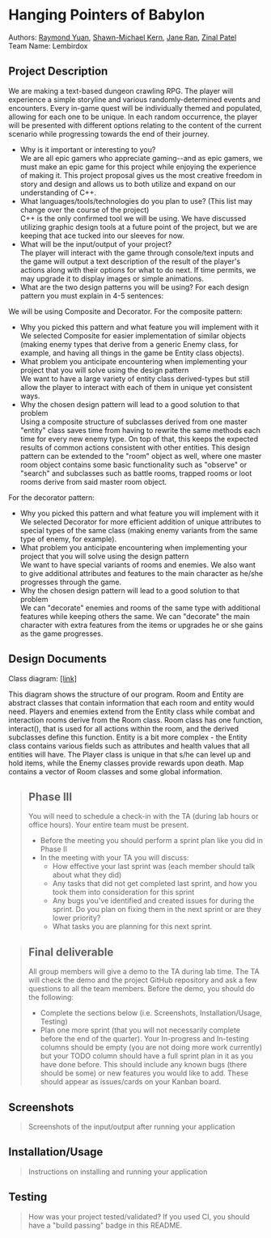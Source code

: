 # Hanging Pointers of Babylon
 
Authors: [Raymond Yuan](https://github.com/raymondlyy), [Shawn-Michael Kern](https://github.com/PurebreadDragon), [Jane Ran](https://github.com/jran26), [Zinal Patel](https://github.com/midgetdemon)  
Team Name: Lembirdox

## Project Description
We are making a text-based dungeon crawling RPG. The player will experience a simple storyline and various randomly-determined events and encounters. Every in-game quest will be individually themed and populated, allowing for each one to be unique. In each random occurrence, the player will be presented with different options relating to the content of the current scenario while progressing towards the end of their journey. 
* Why is it important or interesting to you?  
We are all epic gamers who appreciate gaming--and as epic gamers, we must make an epic game for this project while enjoying the experience of making it. This project proposal gives us the most creative freedom in story and design and allows us to both utilize and expand on our understanding of C++. 
* What languages/tools/technologies do you plan to use? (This list may change over the course of the project)  
C++ is the only confirmed tool we will be using. We have discussed utilizing graphic design tools at a future point of the project, but we are keeping that ace tucked into our sleeves for now.  
* What will be the input/output of your project?  
The player will interact with the game through console/text inputs and the game will output a text description of the result of the player's actions along with their options for what to do next. If time permits, we may upgrade it to display images or simple animations.  
* What are the two design patterns you will be using? For each design pattern you must explain in 4-5 sentences:  

We will be using Composite and Decorator. For the composite pattern:  
   * Why you picked this pattern and what feature you will implement with it  
   We selected Composite for easier implementation of similar objects (making enemy types that derive from a generic Enemy class, for example, and having all things in the game be Entity class objects).  
   * What problem you anticipate encountering when implementing your project that you will solve using the design pattern  
   We want to have a large variety of entity class derived-types but still allow the player to interact with each of them in unique yet consistent ways. 
   * Why the chosen design pattern will lead to a good solution to that problem  
   Using a composite structure of subclasses derived from one master "entity" class saves time from having to rewrite the same methods each time for every new enemy type. On top of that, this keeps the expected results of common actions consistent with other entities. This design pattern can be extended to the "room" object as well, where one master room object contains some basic functionality such as "observe" or "search" and subclasses such as battle rooms, trapped rooms or loot rooms derive from said master room object.
   
For the decorator pattern: 
   * Why you picked this pattern and what feature you will implement with it  
   We selected Decorator for more efficient addition of unique attributes to special types of the same class (making enemy variants from the same type of enemy, for example).
   * What problem you anticipate encountering when implementing your project that you will solve using the design pattern  
   We want to have special variants of rooms and enemies. We also want to give additional attributes and features to the main character as he/she progresses through the game.  
   * Why the chosen design pattern will lead to a good solution to that problem  
   We can "decorate" enemies and rooms of the same type with additional features while keeping others the same. We can "decorate" the main character with extra features from the items or upgrades he or she gains as the game progresses.

## Design Documents

Class diagram: [[link]](https://viewer.diagrams.net/?highlight=0000ff&edit=_blank&layers=1&nav=1#R7V1bd5u6Ev41Xuuch2RxMRc%2FxnaStidJ06anac%2BbDLLNCUYU5Djur98SFxskGYMDNknYq2ttM4ibvpnRzKeR0lNHi5frAPjzW2RDt6dI9ktPHfcURZZNhfyPStaxxND7sWAWOHbSaCt4cP7CRCgl0qVjwzDXECPkYsfPCy3kedDCORkIArTKN5siN%2F9UH8wgJ3iwgMtLHx0bz2OpqRhb%2BSfozObpk2V9EJ9ZgLRx8iXhHNholRGplz11FCCE41%2BLlxF0aeel%2FfL4ef3o3jzp11%2B%2BhX%2FAf4f%2F%2BXH38yy%2B2VWVSzafEEAPH3zrv0%2FTq08%2F%2B%2F%2F%2F5d9ffVtJ1xeTL2fJJdIzcJdJf1162MHr5IvxOu3GcOUsXOCRo%2BEUefghOUM6YQhcZ%2BaR3xZ5OxgQwTMMsEMQuEhOYOQTqTV3XPsGrNGSfkOIgfWUHg3nKHD%2BktsCl5ySiYCcDnCiTIqea%2FFAryRiiUgDGJI292nHyBvRDQhx0sZCrgv80JlEL0ybLEAwc7whwhgt0huhpWdDOznaIB0d4AA9bXSHXl8SjgQ22hvwJaOMCTzXEC0gDkhXS8nZjaYlptbvJ8erreLKeiKbZ5SWSBODSYxltrn35nHfiXEBb0Y6Yfs8Nf88ufTzmMcBlwDvAQyHtBvDrBqSH5lP3Yoi5aygqDKnqHdgATk1JT2NMyrpwineqZChDyzHm91Ebcb9reR78qVUhMi1UzdShrlj29CLlAUDDGJ9ohriI8fDUVdoQ%2FKPdNhIOtd6GnmhETmWt8fkH20e4BHyiF4BJ1IgSJR1BanCClSr0Gz3q9Y6j1hVZLOKlIO0AD9vFN6tXm6w%2FOtp6j5fzdU%2FAAsczQXGgTNZYhi%2BOxQLvMkcL9zkZ1NYa8rxsBa%2BscIPKn%2BWjr%2Bg39lBXSfUhnliqFXerCeO62Cns%2BqaoZal%2FolduMyDPYahFTg%2BdpD37uBuDEj1wCirNiCVPm%2B1FsXwZyTogCwJpHbEoEr4yjyOHHiuE%2BVsiYOShfnMHmQXBCN6uxTKHxTp8ZnMwa3ycKsCaF0wge49Cp3IbajjIG7LQH4yVFPCYx%2BqZkPWqfHGOZ2S5O0TJGnW%2FF%2F%2F7uyzLJKDIzpa4SvrHJT3LljDYDQHAbAoWVKSZpE6mqU%2BmkWW87SH0ZfL6YmsFtj8bppFZmgW1WwvzWJwGjtyQfj%2BYvmSPkcvrVtt4Vl4nuwGPlNKvwPwbZAngy6mqx3UsjRJDSGdmLzeYZVL%2F%2BOGc5VBNE%2Bdbck8r8mBBz37gk5akqOJi2gANSSiJMKSpfjwynFTtmhPCJSPl6A9g2lECN0JWl1uBcNIQE6kilI5gArRMrDgfsRIyDiDJQJ1%2BraFuIqADKALsPOcn7stCLfuqd5uQy1FyodamqLmbxF%2FZHKVkpksrXqjuBe4G9U23cVzbZceXJSel%2B0ShhoTBlU5OGEY7NVgQcKg9kskDEY7EgaZ56C%2BwxUI7Mtf9x91aNsY79tJG3h3E6N4izzIO50OxxZkD0Ic%2Bfw9GjZ%2BrP0Py%2BtXR%2FGYs6pCFE0ORQrgLbKdqSMgDTsg2zBnKn5nns3n4Pvo6fwBuJadQm0soeeZfQ7W95wKppC1OhdkaH59cGAuqDI30gbMuzSdC%2FKD%2BndEMqSSqWBXoltjKqhrTMmsXNITHTh3pLHPa3OJLh%2B2dPVBW%2BttZTIort%2Fki3XvCFhCp%2FPWUay1qK861qdPGPnM%2FzF%2Bbod0rUifvFRX4ZHmMP7wqUhlWEunmI2Vi%2FGwPjsBXoLoShruAQvvnmaM8R0hF5GwcOyhOHwkWQkjerNm3xzy8ql9tyDguoYeAVy0piZj0yx4kyTMHmZSVuRHwNggnEc%2BU86lryY9enHwrwQv%2Bvs3%2FU1AiY%2FGL5lT43V64JHvji46N7T0%2BHf25Pa66Ci9sFo8n81fxXR30nN789c00d2bwL4yWdUkMxfnK6qRv0XpZHWQTxiUNIHYk6wS3ME60yyxwJ0v3GfnqBSN0ef4jodmGOLCdYVT%2BDNyGFfG9hTdpQY%2FCcivGf1Fz93P1%2BEFjvLRnefHcAq9EIob3IJZ0fXkdOHlDz4k9sOl6nPgw8i5YupcV3MHwwfiKqlsFQA%2FPwZPyNNnUfjydYnjITqS2yB4%2BkodLI7M5FyiJhUmBJPJO%2B1qRlShoJJZtqoLctS%2BwDEOGNWsb4FDiVAn4%2BuSIS7n6zLdT%2BX3ANP8OZIoksoFRkrOueU827m2x7eljlQ%2BlySjijMlB%2FcwcEifUU6nCT%2BZ9lvWTxYt76zC82kCjdDqof5kxjkZKqNpZb2pzHhT3SznTetyeCrv8IoU%2BfQ88yYo2Oju76zq7gsKcjGBfNyYoK%2BVjQmM6speF6lt6szwbuqHabYpabkbbepJjqXZJdYutUuzD9TSQyyi7mjXeAOarUs1abbBVGupx%2FbZJaZ8O80updmtVlhDrUthNTZ%2BbqzWtNA9ZBf9oMUEiAn%2FgoLT100fCkinijOKsegWvOQaVp1nrKai5bMkra%2BJ9SWrm2m9SI45bKzoj%2BePaLVYwd4NH5AtLDaZV03qicBujCzsdwuLGoBVNH8ntOGGUE2HjgyqHeffHNwiZuu4VsyvJPtq2w5ed2N1nWO1bijnbRut%2BzwXFEPfmXmxmffLw9%2BWwVrryoYbgPXkgzVfNdwN1s3BffrBmrfiy4XfjdX1jtXmLuJwH%2B6pO6jfznluu7Pz0naulVaAtozWOm%2Fn35b0o0vaeHakblOFfrvtnq1AMQTuXliJn25gX78e8ON7iQL4zvAZK2plobz4lXlO7RlamKCW1ALFI31cDdSjxUJ%2BpwV1a8HpS%2Bh5TmaIdu%2BZ1iF9KNInX5dt8BRMvE1Ch3XdWJ9%2Bu2udnxblYE44GJ54qY7xm%2BZiDsD3iEu4xa%2B8u3i%2BS9KawPvkzpufKuNgbmyRhNw7YJHEmXQuyZvK4vhS2dxblkOPGq4LTgPf%2Bgp0XluMw5BAKlvOWLYYR2erx45cF2nw3NEPtOKTx45KqJFKYBYw1LKm%2F3W%2BimeUPnsdg7BnVNrYztthEAw%2BCvlqWcuAfKm1c8euDu9D8T49V8AzRg9LHwYhRkGHd%2B14n5wxMPmgc%2BSS2MzqsK4b69MzBkaJXcE6xuBgfE%2FNGJg8z8vB274EUtKZBFLeCE6YQBqCxXaFTEPTCaTO5gDpPHTVBLLP3kgul0BWXoDPZLxJfffO12Kam7nmzSzXN0v4w3YZDLNyW9m3dLtuqxgcR9llM68MGrNNeeld8rnEWT5nzKayttdNqJg8jf8gDLYLtk%2FsCrCK2BNWC0R%2Fdk20%2FUNR%2FVXyMNEfLd%2F%2FtOPvhyjWPD63J5pnPUH7M4aLbn54T4Ro1rLGSqR4dSQAt4uR9gQer2%2FANfx5jWz4Bf1P8EfOKdJlPc17K%2FXkgCvrfHbztOzmRqLdUEWIb3LD2iHnd5q5Awu6F1Av2jc47YsPa%2BZ7lGC3GbXXyvk0sKvyaw5uEWV7VLgVDu4LjANnsqSxg7f86ON4%2FYiLSNujIl5ta5q6dg87ZOckwQ5gh%2B5C1hNlng1vJbbb3njlONLOYbp0PjCl7X9KLuDQ5ANZITbjVhtihdjHqDJjDZVoHnIYIISzzQPgz28JUrTFPw%3D%3D)

This diagram shows the structure of our program. Room and Entity are abstract classes that contain information that each room and entity would need. Players and enemies extend from the Entity class while combat and interaction rooms derive from the Room class. Room class has one function, interact(), that is used for all actions within the room, and the derived subclasses define this function. Entity is a bit more complex - the Entity class contains various fields such as attributes and health values that all entities will have. The Player class is unique in that s/he can level up and hold items, while the Enemy classes provide rewards upon death. Map contains a vector of Room classes and some global information. 
 
 > ## Phase III
 > You will need to schedule a check-in with the TA (during lab hours or office hours). Your entire team must be present. 
 > * Before the meeting you should perform a sprint plan like you did in Phase II
 > * In the meeting with your TA you will discuss: 
 >   - How effective your last sprint was (each member should talk about what they did)
 >   - Any tasks that did not get completed last sprint, and how you took them into consideration for this sprint
 >   - Any bugs you've identified and created issues for during the sprint. Do you plan on fixing them in the next sprint or are they lower priority?
 >   - What tasks you are planning for this next sprint.

 > ## Final deliverable
 > All group members will give a demo to the TA during lab time. The TA will check the demo and the project GitHub repository and ask a few questions to all the team members. 
 > Before the demo, you should do the following:
 > * Complete the sections below (i.e. Screenshots, Installation/Usage, Testing)
 > * Plan one more sprint (that you will not necessarily complete before the end of the quarter). Your In-progress and In-testing columns should be empty (you are not doing more work currently) but your TODO column should have a full sprint plan in it as you have done before. This should include any known bugs (there should be some) or new features you would like to add. These should appear as issues/cards on your Kanban board. 
 
 ## Screenshots
 > Screenshots of the input/output after running your application
 ## Installation/Usage
 > Instructions on installing and running your application
 ## Testing
 > How was your project tested/validated? If you used CI, you should have a "build passing" badge in this README.
 
